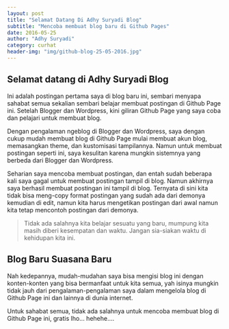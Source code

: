 ```yaml
---
layout: post
title: "Selamat Datang Di Adhy Suryadi Blog"
subtitle: "Mencoba membuat blog baru di Github Pages"
date: 2016-05-25
author: "Adhy Suryadi"
category: curhat
header-img: "img/github-blog-25-05-2016.jpg"
---
```


## Selamat datang di Adhy Suryadi Blog

<p>Ini adalah postingan pertama saya di blog baru ini, sembari menyapa sahabat semua sekalian sembari belajar membuat postingan di Github Page ini. Setelah Blogger dan Wordpress, kini giliran Github Page yang saya coba dan pelajari untuk membuat blog.</p>

<p>Dengan pengalaman ngeblog di Blogger dan Wordpress, saya dengan cukup mudah membuat blog di Github Page mulai membuat akun blog, memasangkan theme, dan kustomisasi tampilannya. Namun untuk membuat postingan seperti ini, saya kesulitan karena mungkin sistemnya yang berbeda dari Blogger dan Wordpress.</p>

<p>Seharian saya mencoba membuat postingan, dan entah sudah beberapa kali saya gagal untuk membuat postingan tampil di blog. Namun akhirnya saya berhasil membuat postingan ini tampil di blog. Ternyata di sini kita tidak bisa meng-copy format postingan yang sudah ada dari demonya kemudian di edit, namun kita harus mengetikan postingan dari awal namun kita tetap mencontoh postingan dari demonya.</p>

> Tidak ada salahnya kita belajar sesuatu yang baru, mumpung kita masih diberi kesempatan dan waktu. Jangan sia-siakan waktu di kehidupan kita ini.

## Blog Baru Suasana Baru

<p>Nah kedepannya, mudah-mudahan saya bisa mengisi blog ini dengan konten-konten yang bisa bermanfaat untuk kita semua, yah isinya mungkin tidak jauh dari pengalaman-pengalaman saya dalam mengelola blog di Github Page ini dan lainnya di dunia internet.</p> 

<p>Untuk sahabat semua, tidak ada salahnya untuk mencoba membuat blog di Github Page ini, gratis lho... hehehe....</p>
